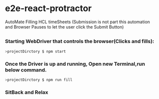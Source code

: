 # e2e-react-protractor
AutoMate Filling HCL timeSheets
(Submission is not part this automation and Browser Pauses to let the user click the Submit Button)

## 

### Starting WebDriver that controls the browser(Clicks and fills):
```bash
>projectDirctory $ npm start
```

### Once the Driver is up and running, Open new Terminal,run below command.
```bash
>projectDirctory $ npm run fill
```
### SitBack and Relax
